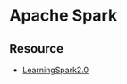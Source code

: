 # Apache Spark

## Resource
- [LearningSpark2.0](https://pages.databricks.com/rs/094-YMS-629/images/LearningSpark2.0.pdf)